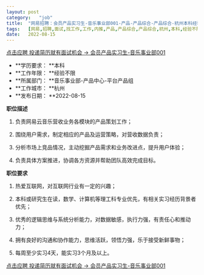 ```yaml
---
layout:	post
category:	"job"
title:	"网易招聘：会员产品实习生-音乐事业部001-产品-产品综合-产品综合-杭州本科经验不限"
tags:	[网易,招聘,面试,找工作,工作,内推,产品,产品综合,产品综合,杭州,本科,经验不限]
date:	2022-08-15
---
```


[点击应聘 投递简历就有面试机会 ->  会员产品实习生-音乐事业部001](http://mobile.bole.netease.com/bole/boleDetail?id=42326&employeeId=346f03c3cda5f04c&key=all)



- **学历要求： **本科
- **工作年限： **经验不限
- **所属部门： **音乐事业部-产品中心-平台产品组
- **工作城市： **杭州
- **发布日期： **2022-08-15



**职位描述**

1. 负责网易云音乐营收业务各模块的产品策划工作；

2. 围绕用户需求，制定相应的产品及运营策略，对营收数据负责；

3. 分析市场上竞品情况，主动挖掘产品需求和业务改进点，提升用户体验；

4. 负责具体方案推进，协调各方资源并帮助团队高效完成目标。



**职位要求**

1. 热爱互联网，对互联网行业有一定的兴趣；

2. 本科或研究生在读，数学、计算机等理工科专业优先，有相关实习经历背景者优先；

3. 优秀的逻辑思维与系统分析能力，对数据敏感，执行力强，有责任心和推动力；

4. 拥有良好的沟通和协作能力，思维活跃，领悟力强，乐于接受新鲜事物；

5. 每周至少实习4天，能实习3个月及以上。



[点击应聘 投递简历就有面试机会 ->  会员产品实习生-音乐事业部001](http://mobile.bole.netease.com/bole/boleDetail?id=42326&employeeId=346f03c3cda5f04c&key=all)